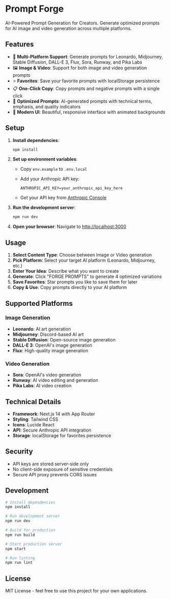 # Prompt Forge

AI-Powered Prompt Generation for Creators. Generate optimized prompts for AI image and video generation across multiple platforms.

## Features

- 🎨 **Multi-Platform Support**: Generate prompts for Leonardo, Midjourney, Stable Diffusion, DALL-E 3, Flux, Sora, Runway, and Pika Labs
- 🖼️ **Image & Video**: Support for both image and video generation prompts
- ⭐ **Favorites**: Save your favorite prompts with localStorage persistence
- 📋 **One-Click Copy**: Copy prompts and negative prompts with a single click
- 🎯 **Optimized Prompts**: AI-generated prompts with technical terms, emphasis, and quality indicators
- 🎨 **Modern UI**: Beautiful, responsive interface with animated backgrounds

## Setup

1. **Install dependencies**:

   ```bash
   npm install
   ```

2. **Set up environment variables**:
   - Copy `env.example` to `.env.local`
   - Add your Anthropic API key:

     ```
     ANTHROPIC_API_KEY=your_anthropic_api_key_here
     ```

   - Get your API key from [Anthropic Console](https://console.anthropic.com/)

3. **Run the development server**:

   ```bash
   npm run dev
   ```

4. **Open your browser**:
   Navigate to [http://localhost:3000](http://localhost:3000)

## Usage

1. **Select Content Type**: Choose between Image or Video generation
2. **Pick Platform**: Select your target AI platform (Leonardo, Midjourney, etc.)
3. **Enter Your Idea**: Describe what you want to create
4. **Generate**: Click "FORGE PROMPTS" to generate 4 optimized variations
5. **Save Favorites**: Star prompts you like to save them for later
6. **Copy & Use**: Copy prompts directly to your AI platform

## Supported Platforms

### Image Generation

- **Leonardo**: AI art generation
- **Midjourney**: Discord-based AI art
- **Stable Diffusion**: Open-source image generation
- **DALL-E 3**: OpenAI's image generation
- **Flux**: High-quality image generation

### Video Generation

- **Sora**: OpenAI's video generation
- **Runway**: AI video editing and generation
- **Pika Labs**: AI video creation

## Technical Details

- **Framework**: Next.js 14 with App Router
- **Styling**: Tailwind CSS
- **Icons**: Lucide React
- **API**: Secure Anthropic API integration
- **Storage**: localStorage for favorites persistence

## Security

- API keys are stored server-side only
- No client-side exposure of sensitive credentials
- Secure API proxy prevents CORS issues

## Development

```bash
# Install dependencies
npm install

# Run development server
npm run dev

# Build for production
npm run build

# Start production server
npm start

# Run linting
npm run lint
```

## License

MIT License - feel free to use this project for your own applications.
